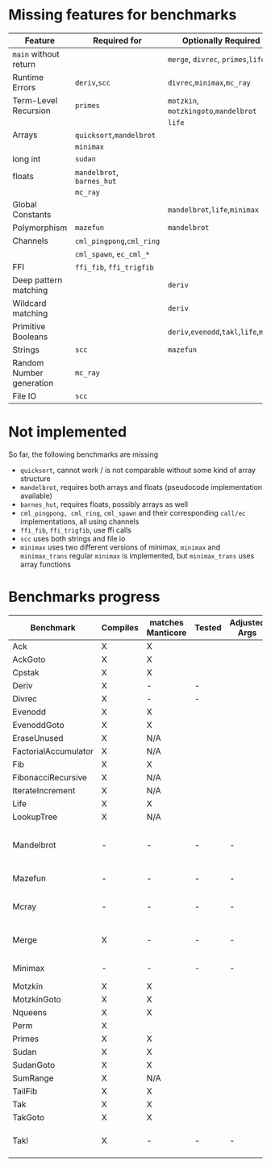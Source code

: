 # Missing features for benchmarks

| Feature                       | Required for              | Optionally Required for                  |
| ----------------------------- | ------------------------- | ---------------------------------------- |
| `main` without return         |                           | `merge`, `divrec`, `primes`,`life`       |
| Runtime Errors                | `deriv`,`scc`             | `divrec`,`minimax`,`mc_ray`              |
| Term-Level Recursion          | `primes`                  | `motzkin`, `motzkingoto`,`mandelbrot`    |
|                               |                           | `life`                                   |
| Arrays                        | `quicksort`,`mandelbrot`  |                                          |
|                               | `minimax`                 |                                          |
| long int                      | `sudan`                   |                                          |
| floats                        | `mandelbrot`, `barnes_hut`|                                          |
|                               | `mc_ray`                  |                                          | 
| Global Constants              |                           | `mandelbrot`,`life`,`minimax`            |
| Polymorphism                  | `mazefun`                 | `mandelbrot`                             |
| Channels                      | `cml_pingpong`,`cml_ring` |                                          |
|                               | `cml_spawn`, `ec_cml_*`   |                                          | 
| FFI                           | `ffi_fib`, `ffi_trigfib`  |                                          |
| Deep pattern matching         |                           | `deriv`                                  |
| Wildcard matching             |                           | `deriv`                                  | 
| Primitive Booleans            |                           | `deriv`,`evenodd`,`takl`,`life`,`minimax`| 
| Strings                       | `scc`                     | `mazefun`                                |
| Random Number generation      | `mc_ray`                  |                                          |
| File IO                       | `scc`                     |                                          |

# Not implemented 

So far, the following benchmarks are missing 

* `quicksort`, cannot work / is not comparable without some kind of array structure
* `mandelbrot`, requires both arrays and floats (pseudocode implementation available)
* `barnes_hut`, requires floats, possibly arrays as well
* `cml_pingpong, cml_ring`, `cml_spawn` and their corresponding `call/ec` implementations, all using channels
* `ffi_fib`, `ffi_trigfib`, use ffi calls
* `scc` uses both strings and file io
* `minimax` uses two different versions of minimax, `minimax` and `minimax_trans`
    regular `minimax` is implemented, but `minimax_trans` uses array functions

# Benchmarks progress 

| Benchmark             | Compiles  | matches Manticore | Tested | Adjusted Args | Notes |
| --------------------- | --------- | ----------------- | ------ | ------------- | ----- |
| Ack                   | X         | X                 | 
| AckGoto               | X         | X                 |
| Cpstak                | X         | X                 |
| Deriv                 | X         | -                 | - | | | requires runtime errors |
| Divrec                | X         | -                 | - | | | requires runtime errors |
| Evenodd               | X         | X                 | 
| EvenoddGoto           | X         | X                 |
| EraseUnused           | X         | N/A               |
| FactorialAccumulator  | X         | N/A               |
| Fib                   | X         | X                 |
| FibonacciRecursive    | X         | N/A               |
| IterateIncrement      | X         | N/A               |
| Life                  | X         | X                 |
| LookupTree            | X         | N/A               |
| Mandelbrot            | -         | -                 | - | - | requires floats and arrays |
| Mazefun               | -         | -                 | - | - | requires strings           |
| Mcray                 | -         | -                 | - | - | requires floats and rng    | 
| Merge                 | X         | -                 | - | - | requires runtime errors |
| Minimax               | -         | -                 | - | - | requires arrays
| Motzkin               | X         | X                 |
| MotzkinGoto           | X         | X                 |
| Nqueens               | X         | X                 |
| Perm                  | X         |                   |
| Primes                | X         | X                 |
| Sudan                 | X         | X                 |
| SudanGoto             | X         | X                 |
| SumRange              | X         | N/A               |
| TailFib               | X         | X                 |
| Tak                   | X         | X                 |
| TakGoto               | X         | X                 |
| Takl                  | X         | -                 | - | - | requires runtime errors |

